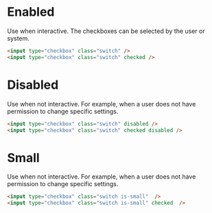 # Enabled

Use when interactive. The checkboxes can be selected by the user or system.

```html
<input type="checkbox" class="switch" />
<input type="checkbox" class="switch" checked />
```

# Disabled

Use when not interactive. For example, when a user does not have permission to change specific settings.

```html
<input type="checkbox" class="switch" disabled />
<input type="checkbox" class="switch" checked disabled />
```

# Small

Use when not interactive. For example, when a user does not have permission to change specific settings.

```html
<input type="checkbox" class="switch is-small"  />
<input type="checkbox" class="switch is-small" checked  />
```
